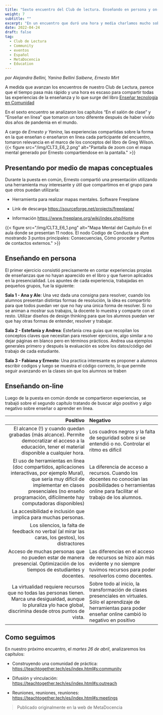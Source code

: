 ```yaml
---
title: "Sexto encuentro del Club de lectura. Enseñando en persona y on-line."
weight: 7
subtitle: ""
excerpt: "En un encuentro que duró una hora y media charlamos mucho sobre los ultimos dos años dando clases on-line, las clases en persona, los pro y los contra."
date: 2022-04-24
draft: false
tag:
  - Club de Lectura
  - Community
  - eventos
  - Español
  - MetaDocencia
  - Education
---
```


_por Alejandra Bellini, Yanina Bellini Saibene, Ernesto Mirt_

A medida que avanzan los encuentros de nuestro Club de Lectura, parece que el tiempo pasa más rápido y una hora es escaso para compartir todas las experiencias de la enseñanza y lo que surge del libro [Enseñar tecnología en Comunidad](https://teachtogether.tech/es/index.html) 

En el sexto encuentro se analizaron los capítulos “En el salón de clase” y “Enseñar en línea” que tomaron un tono diferente después de haber vivido dos años de pandemia en el mundo. 

A cargo de _Ernesto y Yanina_, las experiencias compartidas sobre la forma en la que enseñan o enseñaron en línea cada participante del encuentro, tomaron relevancia en el marco de los conceptos del libro de Greg Wilson. 
{{< figure src="/img/CLT3_E6_2.png"  alt="Pantalla de zoom con el mapa mental generado por Ernesto compartiendose en la pantalla." >}}

## Presentando por medio de mapas conceptuales

Durante la puesta en común, Ernesto compartió una presentación utilizando una herramienta muy interesante y útil que compartimos en el grupo para que otros puedan utilizarla:

* Herramienta para realizar mapas mentales. Software Freeplane

* Link de descarga https://sourceforge.net/projects/freeplane/

* Información https://www.freeplane.org/wiki/index.php/Home


{{< figure src="/img/CLT3_E6_1.png"  alt="Mapa Mental del Capítulo En el aula donde se presentan 11 nodos.  El nodo Codigo de Conducta se abre mostrando 3 puntos principales: Consecuencias, Cómo proceder y Puntos de contactos externos." >}}

## Enseñando en persona

El primer ejercicio consistió precisamente en contar experiencias propias de enseñanzas que no  hayan aparecido en el libro y que fueron aplicados en la presencialidad. 
Los apuntes de cada experiencia, trabajadas en pequeños grupos, fue la siguiente: 

__Sala 1 - Ana y Ale__: Una vez dada una consigna para resolver, cuando los alumnos presentan distintas formas de resolución, la idea es compartirlo para que todos puedan ver que no hay una única forma de resolver. Si no se animan a mostrar sus trabajos, la docente lo muestra y comparte con el resto.
Utilizar diseños de design thinking para que los alumnos puedan ver que hay otras formas de entender, resolver y trabajar. 


__Sala 2 - Estefanía y Andrea__: Estefanía crea guías que recopilan los conceptos claves que necesitan para resolver ejercicios, algo similar a no dejar páginas en blanco pero en términos prácticos. Andrea usa ejemplos generales primero y después la evaluación es sobre los datos/código del trabajo de cada estudiante.

__Sala 3 - Fabiana y Ernesto__: Una practica interesante es proponer a alumnos escribir codigos y luego se muestra el código correcto, lo que permite seguir avanzando en la clases sin que los alumnos se traben


## Enseñando on-line

Luego de la puesta en común donde se compartieron experiencias, se trabajó sobre el segundo capítulo tratando de buscar algo positivo y algo negativo sobre enseñar o aprender en línea.

|  Positivo |  Negativo  |
| ---:  | :----------- | 
|El alcance (!) y cuando quedan grabadas (más alcance). Permite democratizar el acceso a la educación, tener el material disponible a cualquier hora. | Los cuadros negros y la falta de seguridad sobre si se entendió o no. Controlar el ritmo es difícil |
|El uso de herramientas en línea (doc compartidos, aplicaciones interactivas, por ejemplo Mural), que sería muy difícil de implementar en clases presenciales (no enseño programación, difícilmente hay computadoras disponibles)|La diferencia de acceso a recursos. Cuando los docentes no conocían las posibilidades o herramientas online para facilitar el trabajo de los alumnos.|
|La accesibilidad e inclusión que implica para muchas personas.
|Los silencios, la falta de feedback no verbal (al mirar las caras, los gestos), los distractores|
|Acceso de muchas personas que no pueden estar de manera presencial. Optimización de los tiempos de estudiantes y docentes.|Las diferencias en el acceso de recursos se hizo aún más evidente y no siempre tuvimos recursos para poder resolverlos como docentes.|
|La virtualidad requiere recursos que no todas las personas tienen.  Marca una desigualdad, aunque lo pluraliza ylo hace global, discrimina desde otros puntos de vista.|Sobre todo al inicio, la transformación de clases presenciales en virtuales. Sólo el aprendizaje de herramientas para poder enseñar online cambió lo negativo en positivo|

## Como seguimos

En nuestro próximo encuentro, el _martes 26 de abril_, analizaremos los capítulos: 

* Construyendo una comunidad de práctica: https://teachtogether.tech/es/index.html#s:community 

* Difusión y vinculación: https://teachtogether.tech/es/index.html#s:outreach 

* Reuniones, reuniones, reuniones: https://teachtogether.tech/es/index.html#s:meetings 

> Publicado originalmente en la web de MetaDocencia
